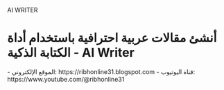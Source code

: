 AI WRITER
<h1>أنشئ مقالات عربية احترافية باستخدام أداة الكتابة الذكية - AI Writer</h1>
- الموقع الإلكتروني: https://ribhonline31.blogspot.com
- قناة اليوتيوب: https://www.youtube.com/@ribhonline31